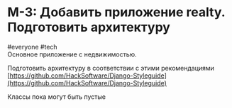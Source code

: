 # M-3: Добавить приложение realty. Подготовить архитектуру
#everyone #tech  
Основное приложение с недвижимостью.  

Подготовить архитектуру в соответствии с этими рекомендациями [https://github.com/HackSoftware/Django-Styleguide](https://github.com/HackSoftware/Django-Styleguide)

Классы пока могут быть пустые